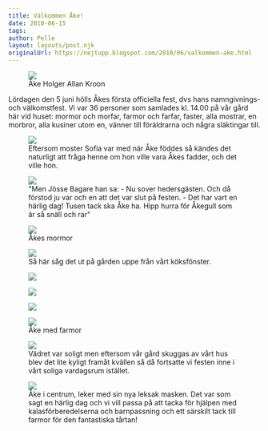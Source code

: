 ```yaml
---
title: Välkommen Åke!
date: 2010-06-15
tags: 	
author: Pelle
layout: layouts/post.njk
originalUrl: https://nejtupp.blogspot.com/2010/06/valkommen-ake.html
---
```


<figure>
	<img src="../../../img/2010/06/Jenny+Kroons+foton-DSC_0086.jpg">
	<figcaption>Åke Holger Allan Kroon</figcaption>
</figure>

Lördagen den 5 juni hölls Åkes första officiella fest, dvs hans  namngivnings- och välkomstfest. Vi var 36 personer som samlades kl.  14.00 på vår gård här vid huset: mormor och morfar, farmor och farfar,  faster, alla mostrar, en morbror, alla kusiner utom en, vänner till  föräldrarna och några släktingar till.

<figure>
	<img src="../../../img/2010/06/Jenny+Kroons+foton-DSC_0098.jpg">
	<figcaption>Eftersom moster Sofia var med när Åke föddes så kändes det naturligt att fråga henne om hon ville vara Åkes fadder, och det ville hon.</figcaption>
</figure>

<figure>
	<img src="../../../img/2010/06/Jenny+Kroons+foton-DSC_0102.jpg">
	<figcaption>"Men Jösse Bagare han sa: - Nu sover hedersgästen. Och då förstod ju var och en att det var slut på festen. - Det har vart en härlig dag! Tusen tack ska Åke ha. Hipp hurra för Åkegull som är så snäll och rar"</figcaption>
</figure>

 
<figure>
	<img src="../../../img/2010/06/Jenny+Kroons+foton-DSC_0080.jpg">
	<figcaption>Åkes mormor</figcaption>
</figure>

<figure>
	<img src="../../../img/2010/06/%C3%85kes+namngivning-_MG_0501.jpg">
	<figcaption>Så här såg det ut på gården uppe från vårt köksfönster.</figcaption>
</figure>

<figure>
	<img src="../../../img/2010/06/Jenny+Kroons+foton-DSC_0118.jpg">  
</figure>

<figure>
	<img src="../../../img/2010/06/Åkes+namngivning-_MG_0519.jpg">  
</figure>

<figure>
	<img src="../../../img/2010/06/Åkes+namngivning-_MG_0521.jpg"> 
</figure>


<figure>
	<img src="../../../img/2010/06/Jenny+Kroons+foton-DSC_0116.jpg">
	<figcaption>Åke med farmor</figcaption>
</figure>



<figure>
	<img src="../../../img/2010/06/%C3%85kes+namngivning-_MG_0526.jpg">
	<figcaption>Vädret var soligt men eftersom  vår gård skuggas av vårt hus blev det lite kyligt framåt kvällen så då fortsatte vi festen inne i vårt soliga vardagsrum istället.</figcaption>
</figure>



<figure>
	<img src="../../../img/2010/06/%C3%85kes+namngivning-_MG_0540.jpg">
	<figcaption>Åke i centrum, leker med sin nya leksak masken. Det var som sagt en härlig dag och vi vill passa på att tacka för hjälpen med kalasförberedelserna och barnpassning och ett särskilt tack till farmor för den fantastiska tårtan!<figcaption>
</figure>
